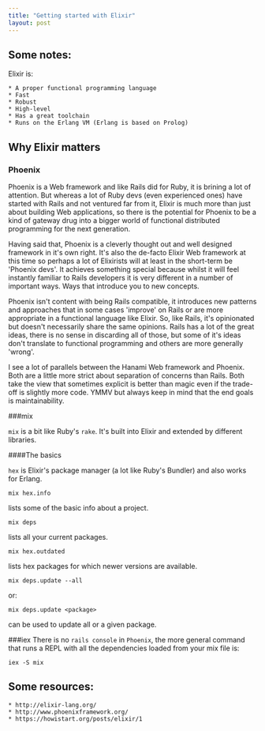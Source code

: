 ```yaml
---
title: "Getting started with Elixir"
layout: post
---
```



## Some notes:

Elixir is:

    * A proper functional programming language
    * Fast
    * Robust
    * High-level
    * Has a great toolchain
    * Runs on the Erlang VM (Erlang is based on Prolog)


## Why Elixir matters




### Phoenix

Phoenix is a Web framework and like Rails did for Ruby, it is brining a
lot of attention. But whereas a lot of Ruby devs (even experienced ones)
have started with Rails and not ventured far from it, Elixir is much more
than just about building Web applications, so there is the potential for
Phoenix to be a kind of gateway drug into a bigger world of functional
distributed programming for the next generation.

Having said that, Phoenix is a cleverly thought out and well designed
framework in it's own right. It's also the de-facto Elixir Web framework
at this time so perhaps a lot of Elixirists will at least in the
short-term be 'Phoenix devs'. It achieves something special because
whilst it will feel instantly familiar to Rails developers it is very
different in a number of important ways. Ways that introduce you to new
concepts.

Phoenix isn't content with being Rails compatible, it introduces new
patterns and approaches that in some cases 'improve' on Rails or are more
appropriate in a functional language like Elixir. So, like Rails, it's
opinionated but doesn't necessarily share the same opinions. Rails has a
lot of the great ideas, there is no sense in discarding all of those,
but some of it's ideas don't translate to functional programming and
others are more generally 'wrong'.

I see a lot of parallels between the Hanami Web framework and Phoenix.
Both are a little more strict about separation of concerns than Rails.
Both take the view that sometimes explicit is better than magic even if
the trade-off is slightly more code. YMMV but always keep in mind that
the end goals is maintainability.


###mix

`mix` is a bit like  Ruby's `rake`. It's built into Elixir and extended
by different libraries.

####The basics

`hex` is Elixir's package manager (a lot like Ruby's Bundler) and also
works for Erlang.

    mix hex.info

lists some of the basic info about a project.

    mix deps

lists all your current packages.

    mix hex.outdated

lists hex packages for which newer versions are available.

    mix deps.update --all

or:

    mix deps.update <package>

can be used to update all or a given package.

###iex
There is no `rails console` in `Phoenix`, the more general command that
runs a REPL with all the dependencies loaded from your mix file is:

    iex -S mix


## Some resources:

    * http://elixir-lang.org/
    * http://www.phoenixframework.org/
    * https://howistart.org/posts/elixir/1 
